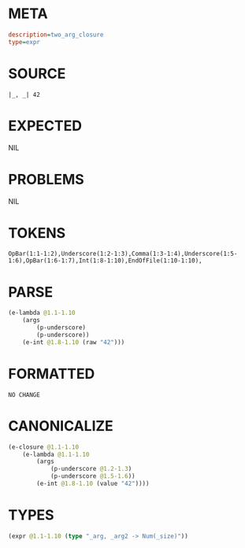 # META
~~~ini
description=two_arg_closure
type=expr
~~~
# SOURCE
~~~roc
|_, _| 42
~~~
# EXPECTED
NIL
# PROBLEMS
NIL
# TOKENS
~~~zig
OpBar(1:1-1:2),Underscore(1:2-1:3),Comma(1:3-1:4),Underscore(1:5-1:6),OpBar(1:6-1:7),Int(1:8-1:10),EndOfFile(1:10-1:10),
~~~
# PARSE
~~~clojure
(e-lambda @1.1-1.10
	(args
		(p-underscore)
		(p-underscore))
	(e-int @1.8-1.10 (raw "42")))
~~~
# FORMATTED
~~~roc
NO CHANGE
~~~
# CANONICALIZE
~~~clojure
(e-closure @1.1-1.10
	(e-lambda @1.1-1.10
		(args
			(p-underscore @1.2-1.3)
			(p-underscore @1.5-1.6))
		(e-int @1.8-1.10 (value "42"))))
~~~
# TYPES
~~~clojure
(expr @1.1-1.10 (type "_arg, _arg2 -> Num(_size)"))
~~~
